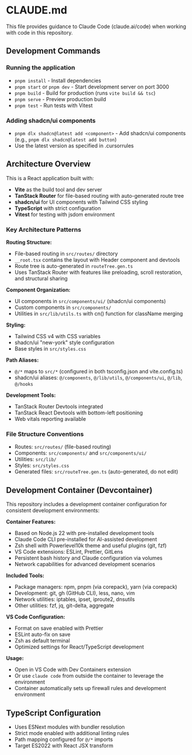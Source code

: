 # CLAUDE.md

This file provides guidance to Claude Code (claude.ai/code) when working with code in this repository.

## Development Commands

### Running the application
- `pnpm install` - Install dependencies
- `pnpm start` or `pnpm dev` - Start development server on port 3000
- `pnpm build` - Build for production (runs `vite build && tsc`)
- `pnpm serve` - Preview production build
- `pnpm test` - Run tests with Vitest

### Adding shadcn/ui components
- `pnpm dlx shadcn@latest add <component>` - Add shadcn/ui components (e.g., `pnpm dlx shadcn@latest add button`)
- Use the latest version as specified in .cursorrules

## Architecture Overview

This is a React application built with:
- **Vite** as the build tool and dev server
- **TanStack Router** for file-based routing with auto-generated route tree
- **shadcn/ui** for UI components with Tailwind CSS styling
- **TypeScript** with strict configuration
- **Vitest** for testing with jsdom environment

### Key Architecture Patterns

**Routing Structure:**
- File-based routing in `src/routes/` directory
- `__root.tsx` contains the layout with Header component and devtools
- Route tree is auto-generated in `routeTree.gen.ts`
- Uses TanStack Router with features like preloading, scroll restoration, and structural sharing

**Component Organization:**
- UI components in `src/components/ui/` (shadcn/ui components)
- Custom components in `src/components/`
- Utilities in `src/lib/utils.ts` with cn() function for className merging

**Styling:**
- Tailwind CSS v4 with CSS variables
- shadcn/ui "new-york" style configuration
- Base styles in `src/styles.css`

**Path Aliases:**
- `@/*` maps to `src/*` (configured in both tsconfig.json and vite.config.ts)
- shadcn/ui aliases: `@/components`, `@/lib/utils`, `@/components/ui`, `@/lib`, `@/hooks`

**Development Tools:**
- TanStack Router Devtools integrated
- TanStack React Devtools with bottom-left positioning
- Web vitals reporting available

### File Structure Conventions
- Routes: `src/routes/` (file-based routing)
- Components: `src/components/` and `src/components/ui/`
- Utilities: `src/lib/`
- Styles: `src/styles.css`
- Generated files: `src/routeTree.gen.ts` (auto-generated, do not edit)

## Development Container (Devcontainer)

This repository includes a development container configuration for consistent development environments:

**Container Features:**
- Based on Node.js 22 with pre-installed development tools
- Claude Code CLI pre-installed for AI-assisted development
- Zsh shell with Powerlevel10k theme and useful plugins (git, fzf)
- VS Code extensions: ESLint, Prettier, GitLens
- Persistent bash history and Claude configuration via volumes
- Network capabilities for advanced development scenarios

**Included Tools:**
- Package managers: npm, pnpm (via corepack), yarn (via corepack)
- Development: git, gh (GitHub CLI), less, nano, vim
- Network utilities: iptables, ipset, iproute2, dnsutils
- Other utilities: fzf, jq, git-delta, aggregate

**VS Code Configuration:**
- Format on save enabled with Prettier
- ESLint auto-fix on save
- Zsh as default terminal
- Optimized settings for React/TypeScript development

**Usage:**
- Open in VS Code with Dev Containers extension
- Or use `claude code` from outside the container to leverage the environment
- Container automatically sets up firewall rules and development environment

## TypeScript Configuration
- Uses ESNext modules with bundler resolution
- Strict mode enabled with additional linting rules
- Path mapping configured for `@/*` imports
- Target ES2022 with React JSX transform